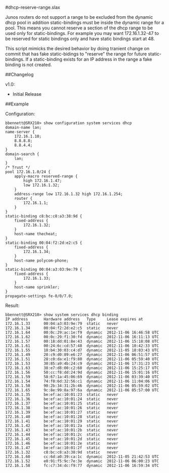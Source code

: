 #dhcp-reserve-range.slax

Junos routers do not support a range to be excluded from the dynamic dhcp pool in 
addition static-bindings must be inside the dynamic range for a pool.  This means
you cannot reserve a section of the dhcp range to be used only for static-bindings.
For example you may want 172.16.1.32-47 to be reserved for static bindings only and
have static bindings start at 48.

This script mimicks the desired behavior by doing tranient change on commit that 
has fake static-bidings to "reserve" the range for future static-bindings.  If
a static-binding exists for an IP address in the range a fake binding is not created.

##Changelog 
 
v1.0:
* Initial Release

##Example

Configuration:

    bbennett@SRX210> show configuration system services dhcp    
    domain-name lan;
    name-server {
        172.16.1.10;
        8.8.8.8;
        8.8.4.4;
    }
    domain-search {
        lan;
    }
    /* Trust */
    pool 172.16.1.0/24 {
        apply-macro reserved-range {
            high 172.16.1.47;
            low 172.16.1.32;
        }
        address-range low 172.16.1.32 high 172.16.1.254;
        router {
            172.16.1.1;
        }
    }
    static-binding c8:bc:c8:a3:38:9d {
        fixed-address {
            172.16.1.32;
        }
        host-name thecheat;
    }
    static-binding 00:04:f2:2d:e2:c5 {
        fixed-address {
            172.16.1.34;
        }
        host-name polycom-phone;
    }
    static-binding 00:04:a3:03:9e:79 {
        fixed-address {
            172.16.1.33;
        }                                   
        host-name sprinkler;
    }
    propagate-settings fe-0/0/7.0;


Result:

    bbennett@SRX210> show system services dhcp binding  
    IP address       Hardware address   Type     Lease expires at
    172.16.1.33      00:04:a3:03:9e:79  static   never               
    172.16.1.34      00:04:f2:2d:e2:c5  static   never               
    172.16.1.64      00:0c:29:ac:1e:f9  dynamic  2012-11-06 16:46:58 UTC
    172.16.1.62      00:0c:29:f1:30:fd  dynamic  2012-11-06 16:11:13 UTC
    172.16.1.57      00:18:dd:01:8e:43  dynamic  2012-11-06 15:18:08 UTC
    172.16.1.61      00:24:6c:cd:57:48  dynamic  2012-11-06 10:42:33 UTC
    172.16.1.55      18:b4:30:03:c4:d7  dynamic  2012-11-05 18:03:43 UTC
    172.16.1.49      20:c9:d0:89:e6:27  dynamic  2012-11-06 06:51:57 UTC
    172.16.1.51      28:c0:da:e1:f9:80  dynamic  2012-11-06 05:59:40 UTC
    172.16.1.53      30:85:a9:4b:24:c9  dynamic  2012-11-06 17:31:23 UTC
    172.16.1.63      38:e7:d8:00:c2:60  dynamic  2012-11-06 15:25:17 UTC
    172.16.1.56      50:cc:f8:dd:24:9d  dynamic  2012-11-06 15:01:16 UTC
    172.16.1.59      58:67:1a:45:06:69  dynamic  2012-11-06 03:39:40 UTC
    172.16.1.54      74:f0:6d:32:56:c1  dynamic  2012-11-06 11:04:06 UTC
    172.16.1.50      90:2b:34:31:2b:46  dynamic  2012-11-06 05:59:02 UTC
    172.16.1.65      9c:8e:99:8a:97:6a  dynamic  2012-11-06 05:57:00 UTC
    172.16.1.35      be:ef:ac:10:01:23  static   never               
    172.16.1.36      be:ef:ac:10:01:24  static   never               
    172.16.1.37      be:ef:ac:10:01:25  static   never               
    172.16.1.38      be:ef:ac:10:01:26  static   never               
    172.16.1.39      be:ef:ac:10:01:27  static   never               
    172.16.1.40      be:ef:ac:10:01:28  static   never               
    172.16.1.41      be:ef:ac:10:01:29  static   never               
    172.16.1.42      be:ef:ac:10:01:2a  static   never               
    172.16.1.43      be:ef:ac:10:01:2b  static   never               
    172.16.1.44      be:ef:ac:10:01:2c  static   never               
    172.16.1.45      be:ef:ac:10:01:2d  static   never               
    172.16.1.46      be:ef:ac:10:01:2e  static   never               
    172.16.1.47      be:ef:ac:10:01:2f  static   never               
    172.16.1.32      c8:bc:c8:a3:38:9d  static   never               
    172.16.1.60      cc:6d:a0:39:ca:1c  dynamic  2012-11-05 21:42:53 UTC
    172.16.1.52      e0:91:f5:9c:7e:3e  dynamic  2012-11-06 06:00:23 UTC
    172.16.1.58      fc:c7:34:dc:f9:77  dynamic  2012-11-06 16:59:34 UTC